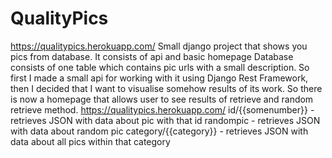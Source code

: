 # QualityPics
https://qualitypics.herokuapp.com/
Small django project that shows you pics from database. It consists of api and basic homepage 
Database consists of one table which contains pic urls with a small description.
So first I made a small api for working with it using Django Rest Framework,
then I decided that I want to visualise somehow results of its work. So there is now a homepage that allows user to see results of retrieve and random retrieve method.
https://qualitypics.herokuapp.com/
                                id/{{somenumber}} - retrieves JSON with data about pic with that id
                                randompic - retrieves JSON with data about random pic 
                                category/{{category}} - retrieves JSON with data about all pics within that category
   
